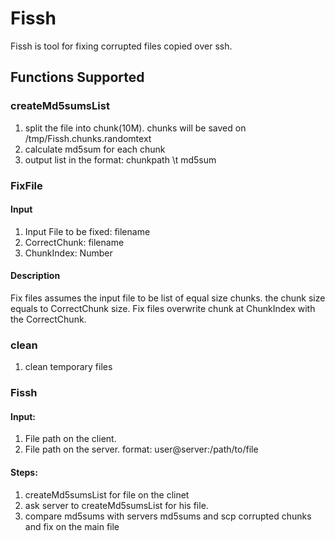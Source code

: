 # Fissh
Fissh is tool for fixing corrupted files copied over ssh.

## Functions Supported
### createMd5sumsList
1. split the file into chunk(10M). chunks will be saved on /tmp/Fissh.chunks.randomtext
2. calculate md5sum for each chunk
3. output list in the format: chunkpath \t md5sum
### FixFile
#### Input
1. Input File to be fixed: filename
2. CorrectChunk: filename
3. ChunkIndex: Number
#### Description
Fix files assumes the input file to be list of equal size chunks. the chunk size equals to CorrectChunk size.
Fix files overwrite chunk at ChunkIndex with the CorrectChunk.
### clean
1. clean temporary files 
### Fissh
#### Input:
1. File path on the client.
2. File path on the server. format: user@server:/path/to/file
#### Steps:
1. createMd5sumsList for file on the clinet
2. ask server to createMd5sumsList for his file.
3. compare md5sums with servers md5sums and scp corrupted chunks and fix on the main file
